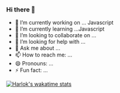 ### Hi there 👋

- 🔭 I’m currently working on ... Javascript
- 🌱 I’m currently learning ...Javascript
- 👯 I’m looking to collaborate on ...
- 🤔 I’m looking for help with ...
- 💬 Ask me about ...
- 📫 How to reach me: ...
- 😄 Pronouns: ...
- ⚡ Fun fact: ...

[![Harlok's wakatime stats](https://github-readme-stats.vercel.app/api/wakatime?username=venkateeshh)](https://github.com/venkateeshh/github-readme-stats)
